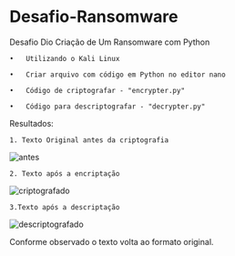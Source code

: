# Desafio-Ransomware
Desafio Dio Criação de Um Ransomware com Python

    •	Utilizando o Kali Linux

    •	Criar arquivo com código em Python no editor nano

    •	Código de criptografar - "encrypter.py"

    •	Código para descriptografar - "decrypter.py"
  

Resultados:


    1. Texto Original antes da criptografia 
    
   ![antes](https://user-images.githubusercontent.com/103138801/215297297-73458627-50b3-4566-a72d-6013fafccefa.png)

  
    2. Texto após a encriptação
    
   ![criptografado](https://user-images.githubusercontent.com/103138801/215297334-1bf8e551-de60-498b-9bff-78813291f83b.png)

  
    3.Texto após a descriptação
    
   ![descriptografado](https://user-images.githubusercontent.com/103138801/215297313-7236aa74-83ca-47d6-a0e8-ab478f44ca07.png)


Conforme observado o texto volta ao formato original.
